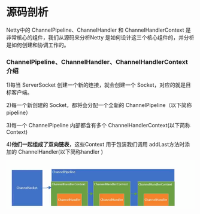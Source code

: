 # 源码剖析

Netty中的 ChannelPipeline、ChannelHandler 和 ChannelHandlerContext 是非常核心的组件，我们从源码来分析Netty 是如何设计这三个核心组件的，并分析是如何创建和协调工作的。

### ChannelPipeline、ChannelHandler、ChannelHandlerContext 介绍

1)每当 ServerSocket 创建一个新的连接，就会创建一个 Socket，对应的就是目标客户端。

2)每一个新创建的 Socket，都将会分配一个全新的 ChannelPipeline（以下简称 pipeline）

3)每一个 ChannelPipeline 内部都含有多个 ChannelHandlerContext(以下简称 Context)

4)**他们一起组成了双向链表**，这些Context 用于包装我们调用 addLast方法时添加的 ChannelHandler(以下简称handler )

![](images/27.三者关系示意图.jpg)











